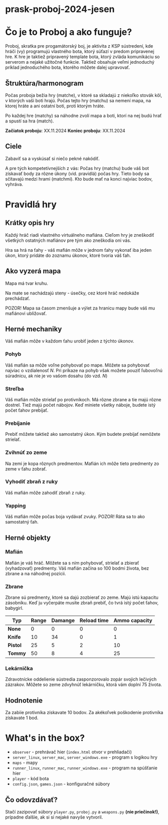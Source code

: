 # prask-proboj-2024-jesen

# Čo je to Proboj a ako funguje? 

Proboj, skratka pre progamátorský boj, je aktivita z KSP sústredení, kde hráči (vy) programujú vlastného bota, ktorý
súťazí v predom pripravenej hre. K hre je taktiež pripravený template bota, ktorý zvláda komunikáciu so serverom a nejaké
užitočné funkcie. Taktiež obsahuje veľmi jednoduchý príklad jednoduchého bota, ktorého môžete dalej upravovať.

## Štruktúra/harmonogram 

Počas proboja bežia hry (matche), v ktoré sa skladajú z niekoľko stovák kôl, v ktorých vaši boti hrajú. Počas tejto hry 
(matchu) sa nemení mapa, na ktorej hráte a ani ostatní boti, proti ktorým hráte.

Po každej hre (matchy) sa náhodne zvolí mapa a boti, ktorí na nej budú hrať a spustí sa hra (match).

**Začiatok proboju**: XX.11.2024
**Koniec proboju**: XX.11.2024

## Ciele

Zabaviť sa a vyskúsať si niečo pekné nakódiť.

A pre tých kompetetívnejších z vás: Počas hry (matchu) bude váš bot získavať body za rôzne úkony (vid. pravidlá) počas hry. Tieto body sa sčítavajú medzi hrami (matchmi). Kto bude mať na konci najviac bodov, vyhráva.

# Pravidlá hry

## Krátky opis hry

Každý hráč riadi vlastného virtuálneho mafiána. Cieľom hry je zneškodiť všetkých ostatných mafiánov pre tým ako zneškodia
oni vás.

Hra sa hrá na ťahy - váš mafián môže v jednom ťahy vykonať iba jeden úkon, ktorý pridáte do zoznamu úkonov, ktoré
tvoria váš ťah.

## Ako vyzerá mapa

Mapa má tvar kruhu.

Na mate se nachádzajú steny - úsečky, cez ktoré hráč nedokáže prechádzať.

POZOR! Mapa sa časom zmenšuje a výlet za hranicu mapy bude váš mu mafiánovi ubližovať.

## Herné mechaniky

Váš mafián môže v každom ťahu urobiť jeden z týchto úkonov.

### Pohyb

Váš mafián sa môže voľne pohybovať po mape. Môžete sa pohybovať najviac o vzdialenosť *N*.
Pri príkaze na pohyb však možete pouziť ľubovoľnú súradnicu, ak nie je vo vašom dosahu (do vzd. *N*)

### Streľba

Váš mafián môže strielať po protivníkoch. Má rôzne zbrane a tie majú rôzne dostrel. Tiež majú počet nábojov. 
Keď miniete všetky náboje, budete istý počet ťahov prebíjať.

### Prebíjanie

Prebiť môžete taktiež ako samostatný úkon. Kým budete prebíjať nemôžete strielať.

### Zvihnúť zo zeme

Na zemi je kopa rôznych predmentov. Mafián ich môže tieto predmenty zo zeme v ťahu zobrať.

### Vyhodiť zbraň z ruky

Váš mafián môže zahodiť zbraň z ruky.    

### Yapping
Váš mafián môže počas boja vydávať zvuky. 
POZOR! Ráta sa to ako samostatný ťah. 

## Herné objekty

### Mafián

Mafián je váš hráč. Môžete sa s ním pohybovať, strielať a zbierať (vyhadzovať) predmenty.
Váš mafián začína so 100 bodmi života, bez zbrane a na náhodnej pozícii.
### Zbrane

Zbrane sú predmenty, ktoré sa dajú zozbierať zo zeme. Majú istú kapacitu zásobníku. Keď ju vyčerpáte musite
zbraň prebiť, čo tvrá istý počet ťahov, babygirl.

| Typ        | **Range** | **Damange** | **Reload time** | **Ammo capacity** | 
|------------|-----------|-------------|-----------------|-------------------|
| **None**   | 0         | 0           | 0               | 0                 |
| **Knife**  | 10        | 34          | 0               | 1                 | 
| **Pistol** | 25        | 5           | 2               | 10                | 
| **Tommy**  | 50        | 8           | 4               | 25                |

### Lekárnička

Zdravotnícke oddelienie sústredia zasponzorovalo zopár svojich lečivých zázrakov. Môžete so zeme zdvyhnúť lekárničku,
ktorá vám doplní 75 života.

## Hodnotenie 

Za zabiie protivníka získavate 10 bodov.
Za akékoľvek poškodenie protivníka získavate 1 bod.

# What's in the box?

  - `observer` - prehrávač hier (`index.html` otvor v prehliadači)
  - `server_linux`, `server_mac`, `server_windows.exe` - program s logikou hry
  - `maps` - mapy
  - `runner_linux`, `runner_mac`, `runner_windows.exe` - program na spúšťanie hier
  - `player` - kód bota
  - `config.json`, `games.json` - konfiguračné súbory

## Čo odovzdávať?

Stačí zazipovať súbory `player.py`, `proboj.py` a `weapons.py` **(nie priečinok!)**, prípadne ďalšie, ak si si nejaké navyše vytvoril.
